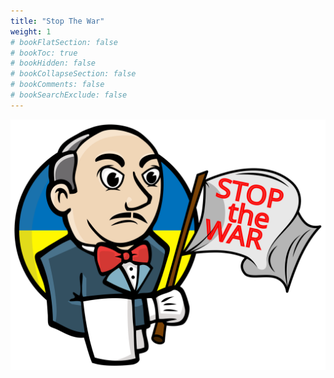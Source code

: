 ```yaml
---
title: "Stop The War"
weight: 1
# bookFlatSection: false
# bookToc: true
# bookHidden: false
# bookCollapseSection: false
# bookComments: false
# bookSearchExclude: false
---
```


![Stop The War](/img/other/Jenkins-stop-the-war.svg)
